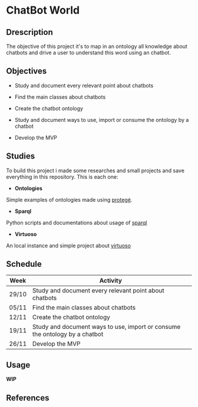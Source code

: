 # ChatBot World

## Drescription

The objective of this project it's to map in an ontology all knowledge about
chatbots and drive a user to understand this word using an chatbot.

## Objectives

* Study and document every relevant point about chatbots

* Find the main classes about chatbots

* Create the chatbot ontology

* Study and document ways to use, import or consume the ontology by a chatbot

* Develop the MVP

## Studies

To build this project i made some researches and small projects and save everything in this repository. 
This is each one:

* **Ontologies**

Simple examples of ontologies made using [protegé](https://protegewiki.stanford.edu/wiki/Main_Page).

* **Sparql**

Python scripts and documentations about usage of [sparql](https://www.w3.org/TR/rdf-sparql-query/)

* **Virtuoso**

An local instance and simple project about [virtuoso](http://docs.openlinksw.com/virtuoso/)

## Schedule

| **Week** | Activity |
|----------|----------|
| 29/10    | Study and document every relevant point about chatbots |
| 05/11    | Find the main classes about chatbots |
| 12/11    | Create the chatbot ontology |
| 19/11    | Study and document ways to use, import or consume the ontology by a chatbot |
| 26/11    | Develop the MVP |

## Usage

**WIP**

## References
